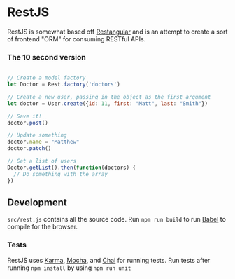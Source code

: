 # RestJS

RestJS is somewhat based off [Restangular](https://github.com/mgonto/restangular) and is an attempt to create a sort of frontend "ORM" for consuming RESTful APIs.

### The 10 second version

```js

// Create a model factory
let Doctor = Rest.factory('doctors')

// Create a new user, passing in the object as the first argument
let doctor = User.create({id: 11, first: "Matt", last: "Smith"})

// Save it!
doctor.post()

// Update something
doctor.name = "Matthew"
doctor.patch()

// Get a list of users
Doctor.getList().then(function(doctors) {
  // Do something with the array
})

```

## Development

`src/rest.js` contains all the source code. Run `npm run build` to run [Babel](https://babeljs.io/) to compile for the browser.

### Tests

RestJS uses [Karma](https://karma-runner.github.io), [Mocha](https://mochajs.org/), and [Chai](http://chaijs.com/) for running tests.
Run tests after running `npm install` by using `npm run unit`